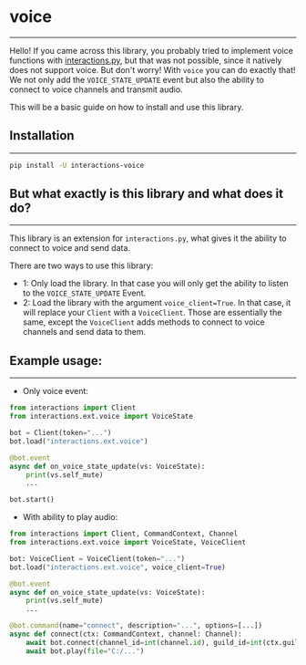 # voice
_______

Hello! If you came across this library, you probably tried to implement voice functions with [interactions.py](https://github.com/interactions-py/library), but that was not possible, since it natively does not support voice.
But don't worry! With `voice` you can do exactly that! We not only add the `VOICE_STATE_UPDATE` event but also the ability to connect to voice channels and transmit audio.

This will be a basic guide on how to install and use this library.

## Installation
_________________________________________________________

```bash
pip install -U interactions-voice
```

## But what exactly is this library and what does it do?
_________________________________________________________

This library is an extension for `interactions.py`, what gives it the ability to connect to voice and send data.

There are two ways to use this library:

- 1: Only load the library. In that case you will only get the ability to listen to the ``VOICE_STATE_UPDATE`` Event.
- 2: Load the library with the argument ``voice_client=True``. In that case, it will replace your ``Client`` with a ``VoiceClient``.
    Those are essentially the same, except the ``VoiceClient`` adds methods to connect to voice channels and send data to them.

## Example usage:
__________________

- Only voice event:
```python
from interactions import Client
from interactions.ext.voice import VoiceState

bot = Client(token="...")
bot.load("interactions.ext.voice")

@bot.event
async def on_voice_state_update(vs: VoiceState):
    print(vs.self_mute)
    ...

bot.start()
```


- With ability to play audio:

```python
from interactions import Client, CommandContext, Channel
from interactions.ext.voice import VoiceState, VoiceClient

bot: VoiceClient = VoiceClient(token="...")
bot.load("interactions.ext.voice", voice_client=True)

@bot.event
async def on_voice_state_update(vs: VoiceState):
    print(vs.self_mute)
    ...

@bot.command(name="connect", description="...", options=[...])
async def connect(ctx: CommandContext, channel: Channel):
    await bot.connect(channel_id=int(channel.id), guild_id=int(ctx.guild_id), self_deaf=True, self_mute=False)
    await bot.play(file="C:/...")
```
